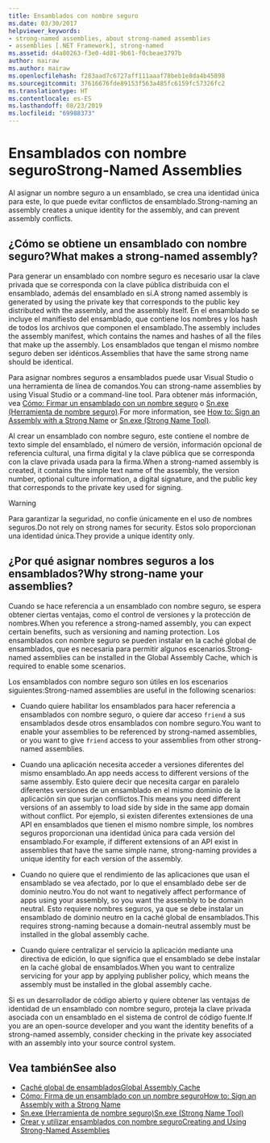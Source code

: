 ```yaml
---
title: Ensamblados con nombre seguro
ms.date: 03/30/2017
helpviewer_keywords:
- strong-named assemblies, about strong-named assemblies
- assemblies [.NET Framework], strong-named
ms.assetid: d4a80263-f3e0-4d81-9b61-f0cbeae3797b
author: mairaw
ms.author: mairaw
ms.openlocfilehash: f283aad7c6727aff111aaaf78beb1e8da4b45898
ms.sourcegitcommit: 37616676fde89153f563a485fc6159fc57326fc2
ms.translationtype: HT
ms.contentlocale: es-ES
ms.lasthandoff: 08/23/2019
ms.locfileid: "69988373"
---
```

# <a name="strong-named-assemblies"></a><span data-ttu-id="57058-102">Ensamblados con nombre seguro</span><span class="sxs-lookup"><span data-stu-id="57058-102">Strong-Named Assemblies</span></span>
<span data-ttu-id="57058-103">Al asignar un nombre seguro a un ensamblado, se crea una identidad única para este, lo que puede evitar conflictos de ensamblado.</span><span class="sxs-lookup"><span data-stu-id="57058-103">Strong-naming an assembly creates a unique identity for the assembly, and can prevent assembly conflicts.</span></span>  
  
## <a name="what-makes-a-strong-named-assembly"></a><span data-ttu-id="57058-104">¿Cómo se obtiene un ensamblado con nombre seguro?</span><span class="sxs-lookup"><span data-stu-id="57058-104">What makes a strong-named assembly?</span></span>  
 <span data-ttu-id="57058-105">Para generar un ensamblado con nombre seguro es necesario usar la clave privada que se corresponda con la clave pública distribuida con el ensamblado, además del ensamblado en sí.</span><span class="sxs-lookup"><span data-stu-id="57058-105">A strong named assembly is generated by using the private key that corresponds to the public key distributed with the assembly, and the assembly itself.</span></span> <span data-ttu-id="57058-106">En el ensamblado se incluye el manifiesto del ensamblado, que contiene los nombres y los hash de todos los archivos que componen el ensamblado.</span><span class="sxs-lookup"><span data-stu-id="57058-106">The assembly includes the assembly manifest, which contains the names and hashes of all the files that make up the assembly.</span></span> <span data-ttu-id="57058-107">Los ensamblados que tengan el mismo nombre seguro deben ser idénticos.</span><span class="sxs-lookup"><span data-stu-id="57058-107">Assemblies that have the same strong name should be identical.</span></span>  
  
 <span data-ttu-id="57058-108">Para asignar nombres seguros a ensamblados puede usar Visual Studio o una herramienta de línea de comandos.</span><span class="sxs-lookup"><span data-stu-id="57058-108">You can strong-name assemblies by using Visual Studio or a command-line tool.</span></span> <span data-ttu-id="57058-109">Para obtener más información, vea [Cómo: Firmar un ensamblado con un nombre seguro](../../../docs/framework/app-domains/how-to-sign-an-assembly-with-a-strong-name.md) o [Sn.exe (Herramienta de nombre seguro)](../../../docs/framework/tools/sn-exe-strong-name-tool.md).</span><span class="sxs-lookup"><span data-stu-id="57058-109">For more information, see [How to: Sign an Assembly with a Strong Name](../../../docs/framework/app-domains/how-to-sign-an-assembly-with-a-strong-name.md) or [Sn.exe (Strong Name Tool)](../../../docs/framework/tools/sn-exe-strong-name-tool.md).</span></span>  
  
 <span data-ttu-id="57058-110">Al crear un ensamblado con nombre seguro, este contiene el nombre de texto simple del ensamblado, el número de versión, información opcional de referencia cultural, una firma digital y la clave pública que se corresponda con la clave privada usada para la firma.</span><span class="sxs-lookup"><span data-stu-id="57058-110">When a strong-named assembly is created, it contains the simple text name of the assembly, the version number, optional culture information, a digital signature, and the public key that corresponds to the private key used for signing.</span></span>  
  
> [!WARNING]
> <span data-ttu-id="57058-111">Para garantizar la seguridad, no confíe únicamente en el uso de nombres seguros.</span><span class="sxs-lookup"><span data-stu-id="57058-111">Do not rely on strong names for security.</span></span> <span data-ttu-id="57058-112">Estos solo proporcionan una identidad única.</span><span class="sxs-lookup"><span data-stu-id="57058-112">They provide a unique identity only.</span></span>  
  
## <a name="why-strong-name-your-assemblies"></a><span data-ttu-id="57058-113">¿Por qué asignar nombres seguros a los ensamblados?</span><span class="sxs-lookup"><span data-stu-id="57058-113">Why strong-name your assemblies?</span></span>  
 <span data-ttu-id="57058-114">Cuando se hace referencia a un ensamblado con nombre seguro, se espera obtener ciertas ventajas, como el control de versiones y la protección de nombres.</span><span class="sxs-lookup"><span data-stu-id="57058-114">When you reference a strong-named assembly, you can expect certain benefits, such as versioning and naming protection.</span></span> <span data-ttu-id="57058-115">Los ensamblados con nombre seguro se pueden instalar en la caché global de ensamblados, que es necesaria para permitir algunos escenarios.</span><span class="sxs-lookup"><span data-stu-id="57058-115">Strong-named assemblies can be installed in the Global Assembly Cache, which is required to enable some scenarios.</span></span>  
  
 <span data-ttu-id="57058-116">Los ensamblados con nombre seguro son útiles en los escenarios siguientes:</span><span class="sxs-lookup"><span data-stu-id="57058-116">Strong-named assemblies are useful in the following scenarios:</span></span>  
  
- <span data-ttu-id="57058-117">Cuando quiere habilitar los ensamblados para hacer referencia a ensamblados con nombre seguro, o quiere dar acceso `friend` a sus ensamblados desde otros ensamblados con nombre seguro.</span><span class="sxs-lookup"><span data-stu-id="57058-117">You want to enable your assemblies to be referenced by strong-named assemblies, or you want to give `friend` access to your assemblies from other strong-named assemblies.</span></span>  
  
- <span data-ttu-id="57058-118">Cuando una aplicación necesita acceder a versiones diferentes del mismo ensamblado.</span><span class="sxs-lookup"><span data-stu-id="57058-118">An app needs access to different versions of the same assembly.</span></span> <span data-ttu-id="57058-119">Esto quiere decir que necesita cargar en paralelo diferentes versiones de un ensamblado en el mismo dominio de la aplicación sin que surjan conflictos.</span><span class="sxs-lookup"><span data-stu-id="57058-119">This means  you need different versions of an assembly to load side by side in the same app domain without conflict.</span></span> <span data-ttu-id="57058-120">Por ejemplo, si existen diferentes extensiones de una API en ensamblados que tienen el mismo nombre simple, los nombres seguros proporcionan una identidad única para cada versión del ensamblado.</span><span class="sxs-lookup"><span data-stu-id="57058-120">For example, if different extensions of an API exist in assemblies that have the same simple name, strong-naming provides a unique identity for each version of the assembly.</span></span>  
  
- <span data-ttu-id="57058-121">Cuando no quiere que el rendimiento de las aplicaciones que usan el ensamblado se vea afectado, por lo que el ensamblado debe ser de dominio neutro.</span><span class="sxs-lookup"><span data-stu-id="57058-121">You do not want to negatively affect performance of apps using your assembly, so you want the assembly to be domain neutral.</span></span> <span data-ttu-id="57058-122">Esto requiere nombres seguros, ya que se debe instalar un ensamblado de dominio neutro en la caché global de ensamblados.</span><span class="sxs-lookup"><span data-stu-id="57058-122">This requires strong-naming because a domain-neutral assembly must be installed in the global assembly cache.</span></span>  
  
- <span data-ttu-id="57058-123">Cuando quiere centralizar el servicio la aplicación mediante una directiva de edición, lo que significa que el ensamblado se debe instalar en la caché global de ensamblados.</span><span class="sxs-lookup"><span data-stu-id="57058-123">When you want to centralize servicing for your app by applying publisher policy, which means the assembly must be installed in the  global assembly cache.</span></span>  
  
 <span data-ttu-id="57058-124">Si es un desarrollador de código abierto y quiere obtener las ventajas de identidad de un ensamblado con nombre seguro, proteja la clave privada asociada con un ensamblado en el sistema de control de código fuente.</span><span class="sxs-lookup"><span data-stu-id="57058-124">If you are an open-source developer and you want the identity benefits of a strong-named assembly, consider checking in the private key associated with an assembly into your source control system.</span></span>  
  
## <a name="see-also"></a><span data-ttu-id="57058-125">Vea también</span><span class="sxs-lookup"><span data-stu-id="57058-125">See also</span></span>

- [<span data-ttu-id="57058-126">Caché global de ensamblados</span><span class="sxs-lookup"><span data-stu-id="57058-126">Global Assembly Cache</span></span>](../../../docs/framework/app-domains/gac.md)
- [<span data-ttu-id="57058-127">Cómo: Firma de un ensamblado con un nombre seguro</span><span class="sxs-lookup"><span data-stu-id="57058-127">How to: Sign an Assembly with a Strong Name</span></span>](../../../docs/framework/app-domains/how-to-sign-an-assembly-with-a-strong-name.md)
- [<span data-ttu-id="57058-128">Sn.exe (Herramienta de nombre seguro)</span><span class="sxs-lookup"><span data-stu-id="57058-128">Sn.exe (Strong Name Tool)</span></span>](../../../docs/framework/tools/sn-exe-strong-name-tool.md)
- [<span data-ttu-id="57058-129">Crear y utilizar ensamblados con nombre seguro</span><span class="sxs-lookup"><span data-stu-id="57058-129">Creating and Using Strong-Named Assemblies</span></span>](../../../docs/framework/app-domains/create-and-use-strong-named-assemblies.md)
